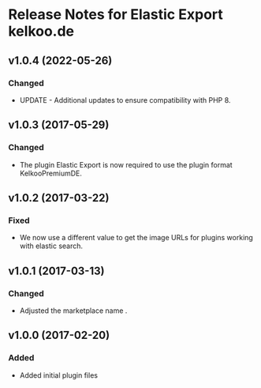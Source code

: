 # Release Notes for Elastic Export kelkoo.de

## v1.0.4 (2022-05-26)

### Changed
- UPDATE - Additional updates to ensure compatibility with PHP 8.


## v1.0.3 (2017-05-29)

### Changed
- The plugin Elastic Export is now required to use the plugin format KelkooPremiumDE.

## v1.0.2 (2017-03-22)

### Fixed
- We now use a different value to get the image URLs for plugins working with elastic search.

## v1.0.1 (2017-03-13)

### Changed
- Adjusted the marketplace name	.

## v1.0.0 (2017-02-20)
 
### Added
- Added initial plugin files